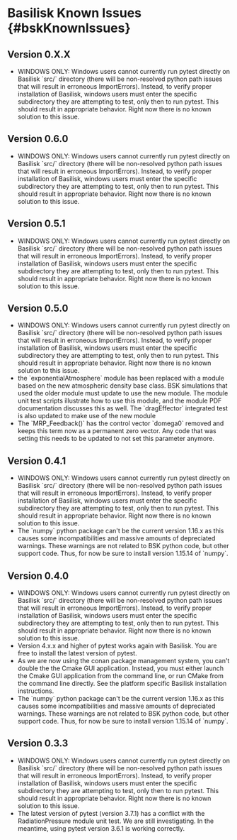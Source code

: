 # Basilisk Known Issues {#bskKnownIssues}


## Version 0.X.X
   <ul>
        <li>WINDOWS ONLY: Windows users cannot currently run pytest directly on Basilisk `src/` directory (there will be non-resolved python path issues that will result in erroneous ImportErrors). Instead, to verify proper installation of Basilisk, windows users must enter the specific subdirectory they are attempting to test, only then to run pytest. This should result in appropriate behavior.  Right now there is no known solution to this issue.
    </li>
</ul>

## Version 0.6.0
   <ul>
        <li>WINDOWS ONLY: Windows users cannot currently run pytest directly on Basilisk `src/` directory (there will be non-resolved python path issues that will result in erroneous ImportErrors). Instead, to verify proper installation of Basilisk, windows users must enter the specific subdirectory they are attempting to test, only then to run pytest. This should result in appropriate behavior.  Right now there is no known solution to this issue.
    </li>
</ul>

## Version 0.5.1
   <ul>
        <li>WINDOWS ONLY: Windows users cannot currently run pytest directly on Basilisk `src/` directory (there will be non-resolved python path issues that will result in erroneous ImportErrors). Instead, to verify proper installation of Basilisk, windows users must enter the specific subdirectory they are attempting to test, only then to run pytest. This should result in appropriate behavior.  Right now there is no known solution to this issue.
    </li>
</ul>

## Version 0.5.0
   <ul>
        <li>WINDOWS ONLY: Windows users cannot currently run pytest directly on Basilisk `src/` directory (there will be non-resolved python path issues that will result in erroneous ImportErrors). Instead, to verify proper installation of Basilisk, windows users must enter the specific subdirectory they are attempting to test, only then to run pytest. This should result in appropriate behavior.  Right now there is no known solution to this issue.
</li>
    <li>the `exponentialAtmosphere` module has been replaced with a module based on the new atmospheric density base class.  BSK simulations that used the older module must update to use the new module.  The module unit test scripts illustrate how to use this module, and the module PDF documentation discusses this as well.  The `dragEffector` integrated test is also updated to make use of the new module
    </li>
    <li>
    The `MRP_Feedback()` has the control vector `domega0` removed and keeps this term now as a permanent zero vector.  Any code that was setting this needs to be updated to not set this parameter anymore.
    </li>
    </ul>

## Version 0.4.1
   <ul>
        <li>WINDOWS ONLY: Windows users cannot currently run pytest directly on Basilisk `src/` directory (there will be non-resolved python path issues that will result in erroneous ImportErrors). Instead, to verify proper installation of Basilisk, windows users must enter the specific subdirectory they are attempting to test, only then to run pytest. This should result in appropriate behavior.  Right now there is no known solution to this issue.
</li>
        <li>
            The `numpy` python package can't be the current version 1.16.x as this causes some incompatibilities and massive amounts of depreciated warnings.  These warnings are not related to BSK python code, but other support code.  Thus, for now be sure to install version 1.15.14 of `numpy`.
        </li>
    </ul>
    


## Version 0.4.0
   <ul>
        <li>WINDOWS ONLY: Windows users cannot currently run pytest directly on Basilisk `src/` directory (there will be non-resolved python path issues that will result in erroneous ImportErrors). Instead, to verify proper installation of Basilisk, windows users must enter the specific subdirectory they are attempting to test, only then to run pytest. This should result in appropriate behavior.  Right now there is no known solution to this issue.
</li>
        <li>Version 4.x.x and higher of pytest works again with Basilisk.  You are free to install the latest version of pytest.
        </li>
        <li>
            As we are now using the conan package management system, you can't double the the Cmake GUI application.  Instead, you must either launch the Cmake GUI application from the command line, or run CMake from the command line directly.  See the platform specific Basilisk installation instructions.
        </li>
        <li>
            The `numpy` python package can't be the current version 1.16.x as this causes some incompatibilities and massive amounts of depreciated warnings.  These warnings are not related to BSK python code, but other support code.  Thus, for now be sure to install version 1.15.14 of `numpy`.
        </li>
    </ul>
    
    
    
## Version 0.3.3
<ul>
        <li>WINDOWS ONLY: Windows users cannot currently run pytest directly on Basilisk `src/` directory (there will be non-resolved python path issues that will result in erroneous ImportErrors). Instead, to verify proper installation of Basilisk, windows users must enter the specific subdirectory they are attempting to test, only then to run pytest. This should result in appropriate behavior.  Right now there is no known solution to this issue.
</li>
        <li>The latest version of pytest (version 3.7.1) has a conflict with the RadiationPressure module unit test.  We are still investigating. In the meantime, using pytest version 3.6.1 is working correctly.  
        </li>
    </ul>